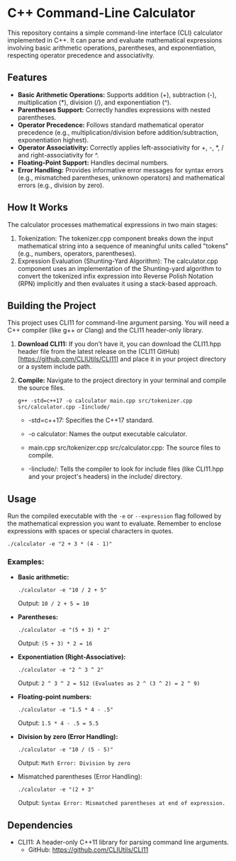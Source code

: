 # C++ Command-Line Calculator

This repository contains a simple command-line interface (CLI) calculator implemented in C++. It can parse and evaluate mathematical expressions involving basic arithmetic operations, parentheses, and exponentiation, respecting operator precedence and associativity.

## Features
- **Basic Arithmetic Operations:** Supports addition (+), subtraction (-), multiplication (*), division (/), and exponentiation (^).
- **Parentheses Support:** Correctly handles expressions with nested parentheses.
- **Operator Precedence:** Follows standard mathematical operator precedence (e.g., multiplication/division before addition/subtraction, exponentiation highest).
- **Operator Associativity:** Correctly applies left-associativity for +, -, *, / and right-associativity for ^.
- **Floating-Point Support:** Handles decimal numbers.
- **Error Handling:** Provides informative error messages for syntax errors (e.g., mismatched parentheses, unknown operators) and mathematical errors (e.g., division by zero).

## How It Works
The calculator processes mathematical expressions in two main stages:

1. Tokenization: The tokenizer.cpp component breaks down the input mathematical string into a sequence of meaningful units called "tokens" (e.g., numbers, operators, parentheses).
2. Expression Evaluation (Shunting-Yard Algorithm): The calculator.cpp component uses an implementation of the Shunting-yard algorithm to convert the tokenized infix expression into Reverse Polish Notation (RPN) implicitly and then evaluates it using a stack-based approach.

## Building the Project
This project uses CLI11 for command-line argument parsing. You will need a C++ compiler (like g++ or Clang) and the CLI11 header-only library.

1. **Download CLI11:**
    If you don't have it, you can download the CLI11.hpp header file from the latest release on the (CLI11 GitHub)[https://github.com/CLIUtils/CLI11] and place it in your project directory or a system include path.


2. **Compile:**
    Navigate to the project directory in your terminal and compile the source files.

    ```
    g++ -std=c++17 -o calculator main.cpp src/tokenizer.cpp src/calculator.cpp -Iinclude/
    ```

    - -std=c++17: Specifies the C++17 standard.

    - -o calculator: Names the output executable calculator.

    - main.cpp src/tokenizer.cpp src/calculator.cpp: The source files to compile.

    - -Iinclude/: Tells the compiler to look for include files (like CLI11.hpp and your project's headers) in the include/ directory.


## Usage
Run the compiled executable with the `-e` or `--expression` flag followed by the mathematical expression you want to evaluate. Remember to enclose expressions with spaces or special characters in quotes.

```
./calculator -e "2 + 3 * (4 - 1)"
```

### Examples:

- **Basic arithmetic:**
    ```
    ./calculator -e "10 / 2 + 5"
    ```
    Output: `10 / 2 + 5 = 10`

- **Parentheses:**
    ```
    ./calculator -e "(5 + 3) * 2"
    ```

    Output: `(5 + 3) * 2 = 16`

- **Exponentiation (Right-Associative):**
    ```
    ./calculator -e "2 ^ 3 ^ 2"
    ```

    Output: `2 ^ 3 ^ 2 = 512 (Evaluates as 2 ^ (3 ^ 2) = 2 ^ 9)`

- **Floating-point numbers:**
    ```
    ./calculator -e "1.5 * 4 - .5"
    ```

    Output: `1.5 * 4 - .5 = 5.5`

- **Division by zero (Error Handling):**
    ```
    ./calculator -e "10 / (5 - 5)"
    ```

    Output: `Math Error: Division by zero`

- Mismatched parentheses (Error Handling):
    ```
    ./calculator -e "(2 + 3"
    ```

    Output: `Syntax Error: Mismatched parentheses at end of expression.`

## Dependencies
- CLI11: A header-only C++11 library for parsing command line arguments.
    - GitHub: https://github.com/CLIUtils/CLI11